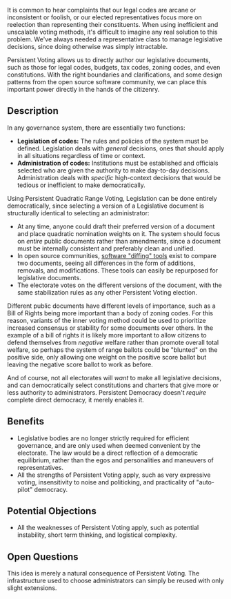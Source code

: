 It is common to hear complaints that our legal codes are arcane or inconsistent or foolish, or our elected representatives focus more on reelection than representing their constituents. When using inefficient and unscalable voting methods, it's difficult to imagine any real solution to this problem. We've always needed a representative class to manage legislative decisions, since doing otherwise was simply intractable.

Persistent Voting allows us to directly author our legislative documents, such as those for legal codes, budgets, tax codes, zoning codes, and even constitutions. With the right boundaries and clarifications, and some design patterns from the open source software community, we can place this important power directly in the hands of the citizenry.

## Description

In any governance system, there are essentially two functions:

- **Legislation of codes:** The rules and policies of the system must be defined. Legislation deals with *general* decisions, ones that should apply in all situations regardless of time or context.
- **Administration of codes:** Institutions must be established and officials selected who are given the authority to make day-to-day decisions. Administration deals with *specific* high-context decisions that would be tedious or inefficient to make democratically.

Using Persistent Quadratic Range Voting, Legislation can be done entirely democratically, since selecting a version of a Legislative document is structurally identical to selecting an administrator:

- At any time, anyone could draft their preferred version of a document and place quadratic nomination weights on it. The system should focus on *entire* public documents rather than amendments, since a document must be internally consistent and preferably clean and unified.
- In open source communities, [software "diffing" tools](https://en.wikipedia.org/wiki/Diff#Usage) exist to compare two documents, seeing all differences in the form of additions, removals, and modifications. These tools can easily be repurposed for legislative documents.
- The electorate votes on the different versions of the document, with the same stabilization rules as any other Persistent Voting election.

Different public documents have different levels of importance, such as a Bill of Rights being more important than a body of zoning codes. For this reason, variants of the inner voting method could be used to prioritize increased consensus or stability for some documents over others. In the example of a bill of rights it is likely more important to allow citizens to defend themselves from *negative* welfare rather than promote overall total welfare, so perhaps the system of range ballots could be "blunted" on the positive side, only allowing one weight on the positive score ballot but leaving the negative score ballot to work as before.

And of course, not all electorates will *want* to make all legislative decisions, and can democratically select constitutions and charters that give more or less authority to administrators. Persistent Democracy doesn't *require* complete direct democracy, it merely enables it.

## Benefits

- Legislative bodies are no longer strictly required for efficient governance, and are only used when deemed convenient by the electorate. The law would be a direct reflection of a democratic equilibrium, rather than the egos and personalities and maneuvers of representatives.
- All the strengths of Persistent Voting apply, such as very expressive voting, insensitivity to noise and politicking, and practicality of "auto-pilot" democracy.

## Potential Objections

- All the weaknesses of Persistent Voting apply, such as potential instability, short term thinking, and logistical complexity.

## Open Questions

This idea is merely a natural consequence of Persistent Voting. The infrastructure used to choose administrators can simply be reused with only slight extensions.

